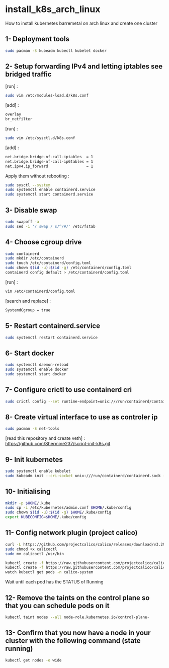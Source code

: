 # install_k8s_arch_linux
How to install kubernetes barremetal on arch linux and create one cluster

## 1- Deployment tools
```bash
sudo pacman -S kubeadm kubectl kubelet docker
```

## 2- Setup forwarding IPv4 and letting iptables see bridged traffic
[run] :
```bash
sudo vim /etc/modules-load.d/k8s.conf
```
[add] :
```bash
overlay
br_netfilter
```
[run] :
```bash
sudo vim /etc/sysctl.d/k8s.conf
```
[add] :
```bash
net.bridge.bridge-nf-call-iptables  = 1
net.bridge.bridge-nf-call-ip6tables = 1
net.ipv4.ip_forward                 = 1
```
Apply them without rebooting :
```bash
sudo sysctl --system
sudo systemctl enable containerd.service
sudo systemctl start containerd.service
```

## 3- Disable swap
```bash
sudo swapoff -a
sudo sed -i '/ swap / s/^/#/' /etc/fstab
```

## 4- Choose cgroup drive
```bash
sudo containerd
sudo mkdir /etc/containerd
sudo touch /etc/containerd/config.toml
sudo chown $(id -u):$(id -g) /etc/containerd/config.toml
containerd config default > /etc/containerd/config.toml
```
[run] :
```bash
vim /etc/containerd/config.toml
```
[search and replace] :
```bash
SystemdCgroup = true
```

## 5- Restart containerd.service
```bash
sudo systemctl restart containerd.service
```

## 6- Start docker
```bash
sudo systemctl daemon-reload
sudo systemctl enable docker
sudo systemctl start docker
```

## 7- Configure crictl to use containerd cri
```bash
sudo crictl config --set runtime-endpoint=unix:///run/containerd/containerd.sock --set image-endpoint=unix:///run/containerd/containerd.sock
```

## 8- Create virtual interface to use as controler ip
```bash
sudo pacman -S net-tools
```
[read this repository and create veth] :
https://github.com/Shermine237/script-init-k8s.git

## 9- Init kubernetes
```bash
sudo systemctl enable kubelet
sudo kubeadm init --cri-socket unix:///run/containerd/containerd.sock --pod-network-cidr=192.168.0.0/16 --apiserver-advertise-address 192.168.100.100
```

## 10- Initialising
```bash
mkdir -p $HOME/.kube
sudo cp -i /etc/kubernetes/admin.conf $HOME/.kube/config
sudo chown $(id -u):$(id -g) $HOME/.kube/config
export KUBECONFIG=$HOME/.kube/config
```

## 11- Config network plugin (project calico)
```bash
curl -L https://github.com/projectcalico/calico/releases/download/v3.29.3/calicoctl-linux-amd64 -o calicoctl
sudo chmod +x calicoctl 
sudo mv calicoctl /usr/bin
```
```bash
kubectl create -f https://raw.githubusercontent.com/projectcalico/calico/v3.29.3/manifests/tigera-operator.yaml
kubectl create -f https://raw.githubusercontent.com/projectcalico/calico/v3.29.3/manifests/custom-resources.yaml
watch kubectl get pods -n calico-system
```
Wait until each pod has the STATUS of Running

## 12- Remove the taints on the control plane so that you can schedule pods on it
```bash
kubectl taint nodes --all node-role.kubernetes.io/control-plane-
```

## 13- Confirm that you now have a node in your cluster with the following command (state running)
```bash
kubectl get nodes -o wide
```







